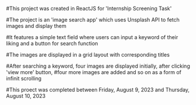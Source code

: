 #This project was created in ReactJS for 'Internship Screening Task' 

#The project is an 'image search app' which uses Unsplash API to fetch images and display them

#It features a simple text field where users can input a keyword of their liking and a button for search function

#The images are displayed in a grid layout with corresponding titles

#After searching a keyword, four images are displayed initially, after clicking 'view more' button,
#four more images are added and so on as a form of infinit scrolling

#This proect was completed between Friday, August 9, 2023 and Thursday, August 10, 2023